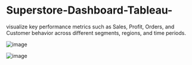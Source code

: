 # Superstore-Dashboard-Tableau-
 visualize key performance metrics such as Sales, Profit, Orders, and Customer behavior across different segments, regions, and time periods.
 
 
 ![image](https://github.com/user-attachments/assets/89fbf183-b869-4c14-b220-4a0ec315b2d6)


 ![image](https://github.com/user-attachments/assets/c23de3e6-de2a-4aaf-beda-a2ced50b40ba)



